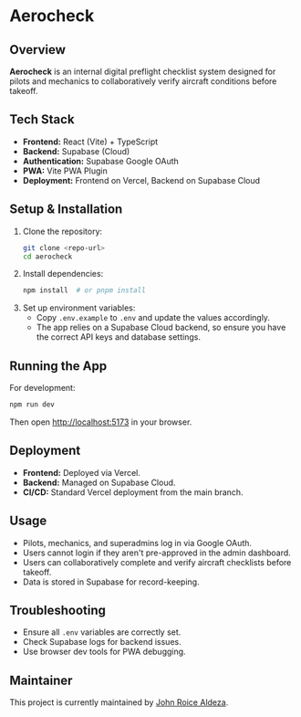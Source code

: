 # Aerocheck  

## Overview  
**Aerocheck** is an internal digital preflight checklist system designed for pilots and mechanics to collaboratively verify aircraft conditions before takeoff.  

## Tech Stack  
- **Frontend:** React (Vite) + TypeScript  
- **Backend:** Supabase (Cloud)  
- **Authentication:** Supabase Google OAuth  
- **PWA:** Vite PWA Plugin  
- **Deployment:** Frontend on Vercel, Backend on Supabase Cloud  

## Setup & Installation  
1. Clone the repository:  
   ```sh
   git clone <repo-url>
   cd aerocheck
   ```  
2. Install dependencies:  
   ```sh
   npm install  # or pnpm install
   ```  
3. Set up environment variables:  
   - Copy `.env.example` to `.env` and update the values accordingly.  
   - The app relies on a Supabase Cloud backend, so ensure you have the correct API keys and database settings.  

## Running the App  
For development:  
```sh
npm run dev
```  
Then open [http://localhost:5173](http://localhost:5173) in your browser.  

## Deployment  
- **Frontend:** Deployed via Vercel.  
- **Backend:** Managed on Supabase Cloud.  
- **CI/CD:** Standard Vercel deployment from the main branch.  

## Usage  
- Pilots, mechanics, and superadmins log in via Google OAuth.
- Users cannot login if they aren't pre-approved in the admin dashboard.  
- Users can collaboratively complete and verify aircraft checklists before takeoff.  
- Data is stored in Supabase for record-keeping.  

## Troubleshooting  
- Ensure all `.env` variables are correctly set.  
- Check Supabase logs for backend issues.  
- Use browser dev tools for PWA debugging.  

## Maintainer  
This project is currently maintained by [John Roice Aldeza](https://github.com/roiceee).
